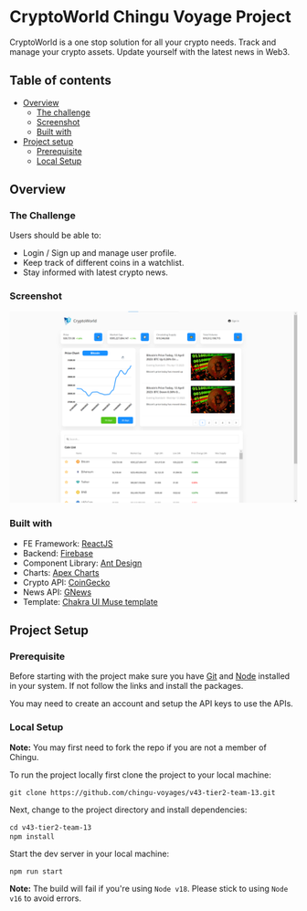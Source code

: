 # CryptoWorld Chingu Voyage Project

CryptoWorld is a one stop solution for all your crypto needs. Track and manage your crypto assets. Update yourself with the latest news in Web3.


## Table of contents

- [Overview](#overview)
  - [The challenge](#the-challenge)
  - [Screenshot](#screenshot)
  - [Built with](#built-with)
- [Project setup](#project-setup)
  - [Prerequisite](#prerequisite)
  - [Local Setup](#local-setup)

## Overview

### The Challenge

Users should be able to:
- Login / Sign up and manage user profile.
- Keep track of different coins in a watchlist.
- Stay informed with latest crypto news.

### Screenshot

![Dashboard Image](./images/Screenshot.png) 

### Built with

- FE Framework: [ReactJS](https://react.dev/)
- Backend: [Firebase](https://firebase.google.com/)
- Component Library: [Ant Design](https://ant.design/)
- Charts: [Apex Charts](https://apexcharts.com/)
- Crypto API: [CoinGecko](https://www.coingecko.com/en/api/documentation)
- News API: [GNews](https://gnews.io/)
- Template: [Chakra UI Muse template](https://www.creative-tim.com/product/muse-ant-design-dashboard)


## Project Setup

### Prerequisite

Before starting with the project make sure you have [Git](https://git-scm.com/) and [Node](https://nodejs.org) installed in your system. If not follow the links and install the packages.

You may need to create an account and setup the API keys to use the APIs.

### Local Setup

**Note:** You may first need to fork the repo if you are not a member of Chingu.

To run the project locally first clone the project to your local machine:

```
git clone https://github.com/chingu-voyages/v43-tier2-team-13.git
```

Next, change to the project directory and install dependencies:
```
cd v43-tier2-team-13
npm install
```

Start the dev server in your local machine:
```
npm run start
```

**Note:** The build will fail if you're using `Node v18`. Please stick to using `Node v16` to avoid errors.


